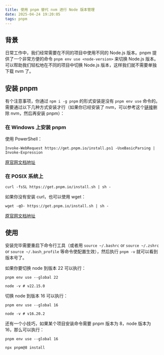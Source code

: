 ```yaml
---
title: 使用 pnpm 替代 nvm 进行 Node 版本管理
date: 2025-04-24 19:20:05
tags: pnpm
---
```


## 背景

日常工作中，我们经常需要在不同的项目中使用不同的 Node.js 版本。pnpm 提供了一个非常方便的命令 `pnpm env use <node-version>` 来切换 Node.js 版本。可以帮助我们轻松地在不同的项目中切换 Node.js 版本，这样我们就不需要单独下载 nvm 了。

## 安装 pnpm

有个注意事项，你通过 `npm i -g pnpm` 的形式安装是没有 `pnpm env use` 命令的。需要通过以下几种方式安装才行（如果你已经安装了 nvm，可以参考这个[链接](https://github.com/nvm-sh/nvm/issues/298)删除 nvm，然后再安装 pnpm）：

### 在 Windows 上安装 pnpm

使用 PowerShell：

```shell
Invoke-WebRequest https://get.pnpm.io/install.ps1 -UseBasicParsing | Invoke-Expression
```

[原官网文档地址](https://www.pnpm.cn/installation#%E5%9C%A8-windows-%E4%B8%8A)

### 在 POSIX 系统上

```shell
curl -fsSL https://get.pnpm.io/install.sh | sh -
```

如果你没有安装 curl，也可以使用 wget：

```shell
wget -qO- https://get.pnpm.io/install.sh | sh -
```

[原官网文档地址](https://www.pnpm.cn/installation#%E5%9C%A8-posix-%E7%B3%BB%E7%BB%9F%E4%B8%8A)

## 使用

安装完毕需要重启下命令行工具（或者用 `source ~/.bashrc` or `source ~/.zshrc` or `source ~/.bash_profile` 等命令使配置生效），然后执行 `pnpm -v` 就可以看到版本号了。

如果你要切换 node 到版本 22 可以执行：

```shell
pnpm env use --global 22

node -v # v22.15.0
```

切换 node 到版本 16 可以执行：

```shell
pnpm env use --global 16

node -v # v16.20.2
```

还有一个小技巧，如果某个项目安装命令需要 pnpm 版本为 8，node 版本为 16，那么可以执行：

```shell
pnpm env use --global 16

npx pnpm@8 install
```